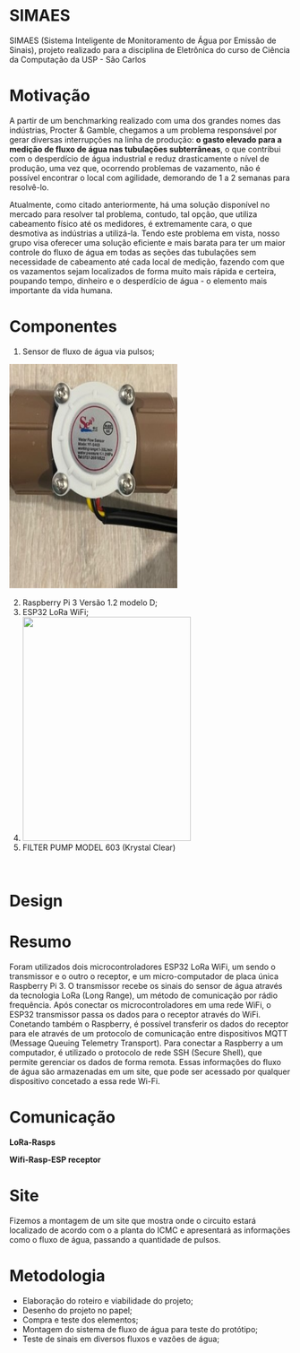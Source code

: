 # SIMAES <br> 

SIMAES (Sistema Inteligente de Monitoramento de Água por Emissão de Sinais), projeto realizado para a disciplina de Eletrônica do curso de Ciência da Computação da USP - São Carlos <br>

# Motivação <br> 

A partir de um benchmarking realizado com uma dos grandes nomes das indústrias, Procter & Gamble, chegamos a um problema responsável por gerar diversas interrupções na linha de produção: **o gasto elevado para a medição de fluxo de água nas tubulações subterrâneas**, o que contribui com o desperdício de água industrial e reduz drasticamente o nível de produção, uma vez que, ocorrendo problemas de vazamento, não é possível encontrar o local com agilidade, demorando de 1 a 2 semanas para resolvê-lo. <br> 

Atualmente, como citado anteriormente, há uma solução disponível no mercado para resolver tal problema, contudo, tal opção, que utiliza cabeamento físico até os medidores, é extremamente cara, o que desmotiva as indústrias a utilizá-la. Tendo este problema em vista, nosso grupo visa oferecer uma solução eficiente e mais barata para ter um maior controle do fluxo de água em todas as seções das tubulações sem necessidade de cabeamento até cada local de medição, fazendo com que os vazamentos sejam localizados de forma muito mais rápida e certeira, poupando tempo, dinheiro e o desperdício de água - o elemento mais importante da vida humana.

# Componentes <br>

1. Sensor de fluxo de água via pulsos;

<img src="https://github.com/pijuma/Projeto_SIMAES/blob/main/sensor.jpg" width="300" height = "400">

2. Raspberry Pi 3 Versão 1.2 modelo D;
3. ESP32 LoRa WiFi;
4. <img src="" width="300" height="400">
5. FILTER PUMP MODEL 603 (Krystal Clear)
<br>

# Design <br> 

# Resumo
Foram utilizados dois microcontroladores ESP32 LoRa WiFi, um sendo o transmissor e o outro o receptor, e um micro-computador de placa única Raspberry Pi 3. O transmissor recebe os sinais do sensor de água através da tecnologia LoRa (Long Range), um método de comunicação por rádio frequência. Após conectar os microcontroladores em uma rede WiFi, o ESP32 transmissor passa os dados para o receptor através do WiFi. Conetando também o Raspberry, é possível transferir os dados do receptor para ele através de um protocolo de comunicação entre dispositivos MQTT (Message Queuing Telemetry Transport). Para conectar a Raspberry a um computador, é utilizado o protocolo de rede SSH (Secure Shell), que permite gerenciar os dados de forma remota. Essas informações do fluxo de água são armazenadas em um site, que pode ser acessado por qualquer dispositivo concetado a essa rede Wi-Fi.

# Comunicação <br> 

**LoRa-Rasps**  


**Wifi-Rasp-ESP receptor** 

# Site <br> 

Fizemos a montagem de um site que mostra onde o circuito estará localizado de acordo com o a planta do ICMC e apresentará as informações como o fluxo de água, passando a quantidade de pulsos. 

# Metodologia <br>

- Elaboração do roteiro e viabilidade do projeto;
- Desenho do projeto no papel;
- Compra e teste dos elementos;
- Montagem do sistema de fluxo de água para teste do protótipo;
- Teste de sinais em diversos fluxos e vazões de água;
